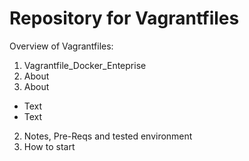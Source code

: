 # Repository for Vagrantfiles

Overview of Vagrantfiles:

1. Vagrantfile_Docker_Enteprise
  1. About
  1. About
   * Text
   * Text
  2. Notes, Pre-Reqs and tested environment
  3. How to start
